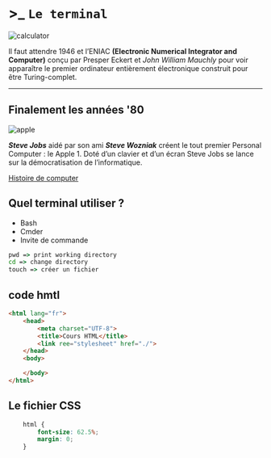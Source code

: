 # &gt;_ ```Le terminal```
![calculator](https://user.oc-static.com/upload/2019/07/03/15621593492703_Colossus.jpg "Le calculator")

Il faut attendre 1946 et l’ENIAC **(Electronic Numerical Integrator and Computer)** conçu par Presper Eckert et _John William Mauchly_ pour voir apparaître le premier ordinateur entièrement électronique construit pour être Turing-complet.

---
## Finalement les années '80

![apple](https://cdn-media.rtl.fr/cache/vNa2MLs0V0VXFOFxwell4A/2000v1333-0/online/image/2014/1023/7774964015_un-apple-1-de-1976-a-mountain-view-aux-etats-unis-le-24-juin-2013.jpg "apple 1")

**_Steve Jobs_** aidé par son ami **_Steve Wozniak_** créent le tout premier Personal Computer : le Apple 1. Doté d’un clavier et d’un écran Steve Jobs se lance sur la démocratisation de l’informatique.

[Histoire de computer](https://hackmd.io/@jSwLFU4yTaKCmDojtmIh2Q/rkOyd9FDP "Histoire de computer")

## Quel terminal utiliser ?

* Bash
* Cmder
* Invite de commande

```cmd
pwd => print working directory
cd => change directory
touch => créer un fichier

```
## code hmtl


```html
<html lang="fr">
    <head>
        <meta charset="UTF-8">
        <title>Cours HTML</title>
        <link ree="stylesheet" href="./">
    </head>
    <body>

    </body>
</html>
```

## Le fichier CSS

``` css
    html {
        font-size: 62.5%;
        margin: 0;
    }